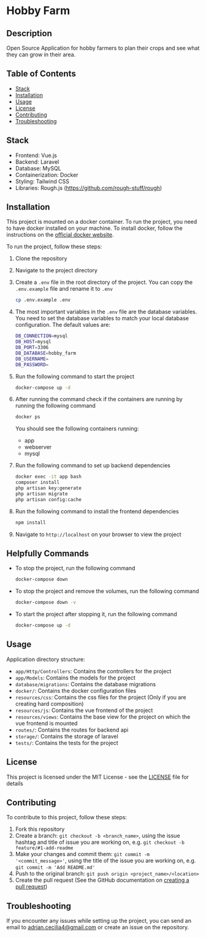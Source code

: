 # Hobby Farm

## Description
Open Source Application for hobby farmers to plan their crops and see what they can grow in their area.

## Table of Contents
- [Stack](#stack)
- [Installation](#installation)
- [Usage](#usage)
- [License](#license)
- [Contributing](#contributing)
- [Troubleshooting](#troubleshooting)

## Stack
- Frontend: Vue.js
- Backend: Laravel
- Database: MySQL
- Containerization: Docker
- Styling: Tailwind CSS
- Libraries: Rough.js (https://github.com/rough-stuff/rough)

## Installation
This project is mounted on a docker container. To run the project, you need to have docker installed on your machine. To install docker, follow the instructions on the [official docker website](https://docs.docker.com/get-docker/).

To run the project, follow these steps:
1. Clone the repository
2. Navigate to the project directory
3. Create a `.env` file in the root directory of the project. You can copy the `.env.example` file and rename it to `.env`
    ```bash
    cp .env.example .env
    ```
4. The most important variables in the `.env` file are the database variables. You need to set the database variables to match your local database configuration. The default values are:
    ```bash
    DB_CONNECTION=mysql
    DB_HOST=mysql
    DB_PORT=3306
    DB_DATABASE=hobby_farm
    DB_USERNAME=
    DB_PASSWORD=
    ```
5. Run the following command to start the project
    ```bash
    docker-compose up -d
    ```
6. After running the command check if the containers are running by running the following command
    ```bash
    docker ps
    ```
    You should see the following containers running:
    - app
    - webserver
    - mysql

7. Run the following command to set up backend dependencies
    ```bash
    docker exec -it app bash
    composer install
    php artisan key:generate
    php artisan migrate
    php artisan config:cache
    ```
8. Run the following command to install the frontend dependencies
    ```bash
    npm install
    ```
9. Navigate to `http://localhost` on your browser to view the project

## Helpfully Commands
- To stop the project, run the following command
    ```bash
    docker-compose down
    ```
- To stop the project and remove the volumes, run the following command
    ```bash
    docker-compose down -v
    ```
- To start the project after stopping it, run the following command
    ```bash
    docker-compose up -d
    ```
  
## Usage
Application directory structure:
- `app/Http/Controllers`: Contains the controllers for the project
- `app/Models`: Contains the models for the project
- `database/migrations`: Contains the database migrations
- `docker/`: Contains the docker configuration files
- `resources/css`: Contains the css files for the project (Only if you are creating hard composition)
- `resources/js`: Contains the vue frontend of the project
- `resources/views`: Contains the base view for the project on which the vue frontend is mounted
- `routes/`: Contains the routes for backend api
- `storage/`: Contains the storage of laravel
- `tests/`: Contains the tests for the project

## License
This project is licensed under the MIT License - see the [LICENSE](LICENSE) file for details

## Contributing
To contribute to this project, follow these steps:
1. Fork this repository
2. Create a branch: `git checkout -b <branch_name>`, using the issue hashtag and title of issue you are working on, e.g. `git checkout -b feature/#1-add-readme`
3. Make your changes and commit them: `git commit -m '<commit_message>'`, using the title of the issue you are working on, e.g. `git commit -m 'Add README.md'`
4. Push to the original branch: `git push origin <project_name>/<location>`
5. Create the pull request (See the GitHub documentation on [creating a pull request](https://docs.github.com/en/github/collaborating-with-issues-and-pull-requests/creating-a-pull-request))

## Troubleshooting
If you encounter any issues while setting up the project, you can send an email to [adrian.cecilia4@gmail.com](mailto:adrian.cecilia4@gmail.com) or create an issue on the repository.

